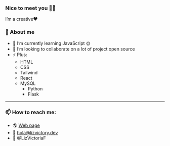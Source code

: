 ### Nice to meet you 👋🏻
I’m a creative❤️

### 💬 About me

- 🌱 I’m currently learning JavaScript 🌞
- 👯 I’m looking to collaborate on a lot of project open source
- ⚡ Plus:
	 - HTML
	 - CSS
	 - Tailwind
	 - React
	 - MySQL
    	 - Python
         - Flask 	
    
------------

### 📫 How to reach me:
- 🌎 [Web page](https://portafolio-indol-gamma.vercel.app "Web Page")
- 📩 hola@lizvictory.dev
- 💙 @LizVictoriaF
